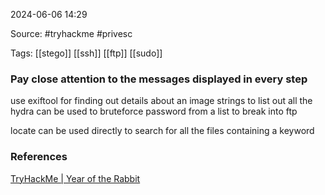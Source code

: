 
2024-06-06 14:29

Source: #tryhackme #privesc 

Tags: [[stego]] [[ssh]] [[ftp]] [[sudo]] 
### Pay close attention to the messages displayed in every step

use exiftool for finding out details about an image 
strings to list out all the 
hydra can be used to bruteforce password from a list to break into ftp 

locate can be used directly to search for all the files containing a keyword 


### References
[TryHackMe | Year of the Rabbit](https://tryhackme.com/r/room/yearoftherabbit)